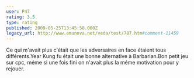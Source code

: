 ```yaml
---
user: P47
rating: 3.5
type: rating
published: 2009-05-25T13:45:58.000Z
legacy_url: http://www.emunova.net/veda/test/787.htm#comment-11459
---
```

Ce qui m'avait plus c'était que les adversaires en face étaient tous différents.Year Kung fu était une bonne alternative à Barbarian.Bon petit jeu sur cpc, méme si une fois fini on n'avait plus la méme motivation pour y rejouer.